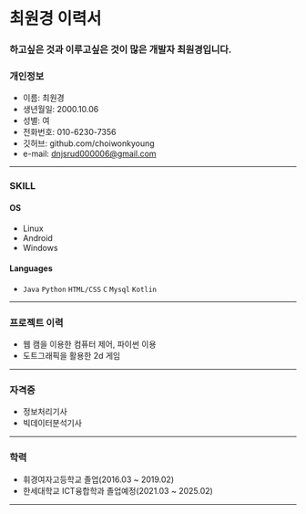 # 최원경 이력서


### 하고싶은 것과 이루고싶은 것이 많은 개발자 최원경입니다. 

### <b>개인정보</b>
- 이름: 최원경  
- 생년월일: 2000.10.06   
- 성별: 여  
- 전화번호: 010-6230-7356  
- 깃허브: github.com/choiwonkyoung  
- e-mail: dnjsrud000006@gmail.com  
---

### <b>SKILL</b>

#### <b>OS</b>
- Linux
- Android
- Windows

#### <b>Languages</b>
-  `Java` `Python` `HTML/CSS` `C` `Mysql` `Kotlin`
---

### <b>프로젝트 이력</b>
- 웹 캠을 이용한 컴퓨터 제어, 파이썬 이용
- 도트그래픽을 활용한 2d 게임
---

### <b>자격증</b>
- 정보처리기사
- 빅데이터분석기사
---

### <b>학력</b>
- 휘경여자고등학교 졸업(2016.03 ~ 2019.02)
- 한세대학교 ICT융합학과 졸업예정(2021.03 ~ 2025.02)
---
